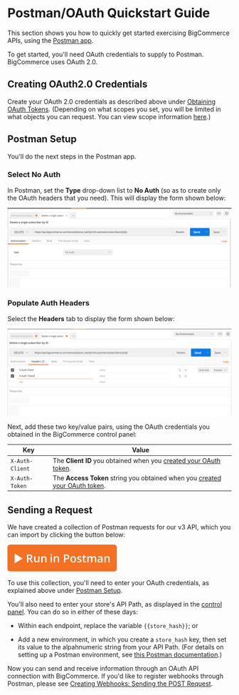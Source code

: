 # <span class="jumptarget" id="postman_qs"> Postman/OAuth Quickstart Guide </span>

This section shows you how to quickly get started exercising BigCommerce APIs, using the <a href="https://www.getpostman.com/" target="_blank">Postman app</a>.

To get started, you'll need OAuth credentials to supply to Postman. BigCommerce uses OAuth 2.0. 

## <span class="jumptarget"> Creating OAuth2.0 Credentials </span>

Create your OAuth 2.0 credentials as described above under [Obtaining OAuth Tokens](/api#cp_oauth_get). (Depending on what scopes you set, you will be limited in what objects you can request. You can view scope information [here](/api#oauth-scopes).)

## <span class="jumptarget"> Postman Setup </span>

You'll do the next steps in the Postman app.

### <span class="jumptarget"> Select No Auth </span>

In Postman, set the **Type** drop-down list to **No Auth** (so as to create only the OAuth headers that you need). This will display the form shown below:

![](../assets/postman-noauth.png)

### <span class="jumptarget"> Populate Auth Headers </span>

Select the **Headers** tab to display the form shown below: 

![](../assets/postman-headers.png)

Next, add these two key/value pairs, using the OAuth credentials you obtained in the BigCommerce control panel:

| Key | Value |
|---|---|
| `X-Auth-Client` | The **Client ID** you obtained when you [created your OAuth token](/api#cp_oauth_get). |
| `X-Auth-Token` | The **Access Token** string you obtained when you [created your OAuth token](/api#cp_oauth_get). |


## <span class="jumptarget" id="post_setup"> Sending a Request </span>

We have created a collection of Postman requests for our v3 API, which you can import by clicking the button below:

[![Run in Postman](../assets/button.svg)](https://app.getpostman.com/run-collection/0911a7fefbc14ed2e4cb)

To use this collection, you'll need to enter your OAuth credentials, as explained above under [Postman Setup](#post_setup).
 
You'll also need to enter your store's API Path, as displayed in the [control panel](/api#cp_oauth_get). You can do so in either of these days:

* Within each endpoint, replace the variable `{{store_hash}}`; or 

* Add a new environment, in which you create a  `store_hash` key, then set its value to the alpahnumeric string from your API Path. (For&#160;details on setting up a Postman environment, see [this Postman documentation](https://www.getpostman.com/docs/environments).)

Now you can send and receive information through an OAuth API connection with BigCommerce. If you'd like to register webhooks through Postman, please see [Creating Webhooks: Sending the POST Request](/api#creating-webhooks-sending-the-post-request). 


